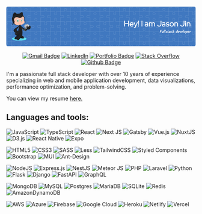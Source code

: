 ![Header](./github-header-image.png)

<div align="center">

[![Gmail Badge](https://img.shields.io/badge/-Gmail-c14438?style=flat&logo=Gmail&logoColor=white&link=mailto:jasonjin220@gmail.com)](mailto:jasonjin220@gmail.com)
[![LinkedIn](https://img.shields.io/badge/LinkedIn-%230077B5.svg?logo=linkedin&logoColor=white)](https://linkedin.com/in/jasonjin220)
[![Portfolio Badge](https://img.shields.io/badge/🌐_%20_Portfolio-%23663399)](https://jasonjin.netlify.app)
[![Stack Overflow](https://img.shields.io/badge/-Stackoverflow-FE7A16?logo=stack-overflow&logoColor=white)](https://stackoverflow.com/users/10649618)
[![Github Badge](https://img.shields.io/badge/-Github-grey?style=flat&logo=github&logoColor=white&link=https://github.com/jasonjin220/)](https://www.github.com/jasonjin220/)

</div>

<p>I'm a passionate full stack developer with over 10 years of experience specializing in web and mobile application development, data visualizations, performance optimization, and problem-solving.</p>
You can view my resume <a href='https://jasonjin.netlify.app/resume.pdf ' target=_blank><u>here</u>.</a>

<br />

## Languages and tools:

![JavaScript](https://img.shields.io/badge/JavaScript-%23323330.svg?style=flat&logo=javascript&logoColor=%23F7DF1E)
![TypeScript](https://img.shields.io/badge/TypeScript-%23007ACC.svg?style=flat&logo=typescript&logoColor=white)
![React](https://img.shields.io/badge/React-%2320232a.svg?style=flat&logo=react&logoColor=%2361DAFB)
![Next JS](https://img.shields.io/badge/Next-black?style=flat&logo=next.js&logoColor=white)
![Gatsby](https://img.shields.io/badge/Gatsby-%23663399.svg?style=flat&logo=gatsby&logoColor=white)
![Vue.js](https://img.shields.io/badge/Vuejs-%2335495e.svg?style=flat&logo=vuedotjs&logoColor=%234FC08D)
![NuxtJS](https://img.shields.io/badge/Nuxt-black?style=flat&logo=nuxt.js&logoColor=white)
![D3.js](https://img.shields.io/badge/D3.js-white?style=flat&logo=d3.js&logoColor=%23FF9900)
![React Native](https://img.shields.io/badge/React_Native-%2320232a.svg?style=flat&logo=react&logoColor=%2361DAFB)
![Expo](https://img.shields.io/badge/Expo-1C1E24?style=flat&logo=expo&logoColor=#D04A37)

![HTML5](https://img.shields.io/badge/Html5-%23E34F26.svg?style=flat&logo=html5&logoColor=white)
![CSS3](https://img.shields.io/badge/CSS3-%231572B6.svg?style=flat&logo=css3&logoColor=white)
![SASS](https://img.shields.io/badge/SASS-hotpink.svg?style=flat&logo=SASS&logoColor=white)
![Less](https://img.shields.io/badge/Less-2B4C80?style=flat&logo=less&logoColor=white)
![TailwindCSS](https://img.shields.io/badge/TailwindCSS-%2338B2AC.svg?style=flat&logo=tailwind-css&logoColor=white)
![Styled Components](https://img.shields.io/badge/Styled--components-DB7093?style=flat&logo=styled-components&logoColor=white)
![Bootstrap](https://img.shields.io/badge/Bootstrap-%23563D7C.svg?style=flat&logo=bootstrap&logoColor=white)
![MUI](https://img.shields.io/badge/MUI-%230081CB.svg?style=flat&logo=materialdesign&logoColor=white)
![Ant-Design](https://img.shields.io/badge/-AntDesign-%230170FE?style=flat&logo=ant-design&logoColor=white)

![NodeJS](https://img.shields.io/badge/Node.js-6DA55F?style=flat&logo=node.js&logoColor=white)
![Express.js](https://img.shields.io/badge/Express.js-%23404d59.svg?style=flat&logo=express&logoColor=%2361DAFB)
![NestJS](https://img.shields.io/badge/NestJS-%23E0234E.svg?style=flat&logo=nestjs&logoColor=white)
![Meteor JS](https://img.shields.io/badge/Meteor.js-%23d74c4c.svg?style=flat&logo=meteor&logoColor=white)
![PHP](https://img.shields.io/badge/PHP-%23777BB4.svg?style=flat&logo=php&logoColor=white)
![Laravel](https://img.shields.io/badge/Laravel-%23FF2D20.svg?style=flat&logo=laravel&logoColor=white)
![Python](https://img.shields.io/badge/Python-3670A0?style=flat&logo=python&logoColor=ffdd54)
![Flask](https://img.shields.io/badge/Flask-%23000.svg?style=flat&logo=flask&logoColor=white)
![Django](https://img.shields.io/badge/Django-%23092E20.svg?style=flat&logo=django&logoColor=white)
![FastAPI](https://img.shields.io/badge/FastAPI-005571?style=flat&logo=fastapi)
![GraphQL](https://img.shields.io/badge/-GraphQL-E10098?style=flat&logo=graphql&logoColor=white)

![MongoDB](https://img.shields.io/badge/MongoDB-%234ea94b.svg?style=flat&logo=mongodb&logoColor=white)
![MySQL](https://img.shields.io/badge/MySQL-%2300f.svg?style=flat&logo=mysql&logoColor=white)
![Postgres](https://img.shields.io/badge/Postgres-%23316192.svg?style=flat&logo=postgresql&logoColor=white)
![MariaDB](https://img.shields.io/badge/MariaDB-003545?style=flat&logo=mariadb&logoColor=white)
![SQLite](https://img.shields.io/badge/SQLite-%2307405e.svg?style=flat&logo=sqlite&logoColor=white)
![Redis](https://img.shields.io/badge/Redis-%23DD0031.svg?style=flat&logo=redis&logoColor=white)
![AmazonDynamoDB](https://img.shields.io/badge/Amazon%20DynamoDB-4053D6?style=flat&logo=Amazon%20DynamoDB&logoColor=white)

![AWS](https://img.shields.io/badge/AWS-%23FF9900.svg?style=flat&logo=amazon-aws&logoColor=white)
![Azure](https://img.shields.io/badge/Azure-%230072C6.svg?style=flat&logo=azure-devops&logoColor=white)
![Firebase](https://img.shields.io/badge/Firebase-%23039BE5.svg?style=flat&logo=firebase)
![Google Cloud](https://img.shields.io/badge/Google%20Cloud-%234285F4.svg?style=flat&logo=google-cloud&logoColor=white)
![Heroku](https://img.shields.io/badge/Heroku-%23430098.svg?style=flat&logo=heroku&logoColor=white)
![Netlify](https://img.shields.io/badge/Netlify-%23000000.svg?style=flat&logo=netlify&logoColor=#00C7B7)
![Vercel](https://img.shields.io/badge/Vercel-%23000000.svg?style=flat&logo=vercel&logoColor=white)

